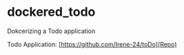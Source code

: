 # dockered_todo
Dokcerizing a Todo application

Todo Application: [https://github.com/Irene-24/toDo](Repo)
